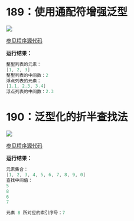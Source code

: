 # 189：使用通配符增强泛型

<img src="http://image.renkaigis.com/keepcoding/2017120501.png">

<a href="https://github.com/renkaigis/KeepCoding/tree/master/2017/12/05" target="_blank">参见程序源代码</a>

**运行结果：**

```java
整型列表的元素：
[1, 2, 3]
整型列表的中间数：2
浮点列表的元素：
[1.1, 2.3, 3.4]
浮点列表的中间数：2.3
```

# 190：泛型化的折半查找法

<img src="http://image.renkaigis.com/keepcoding/2017120502.png">

<a href="https://github.com/renkaigis/KeepCoding/tree/master/2017/12/05" target="_blank">参见程序源代码</a>

**运行结果：**

```java
元素集合：
[1, 2, 3, 4, 5, 6, 7, 8, 9, 0]
查找中间值：
5
8
6
7

元素 8 所对应的索引序号：7
```
